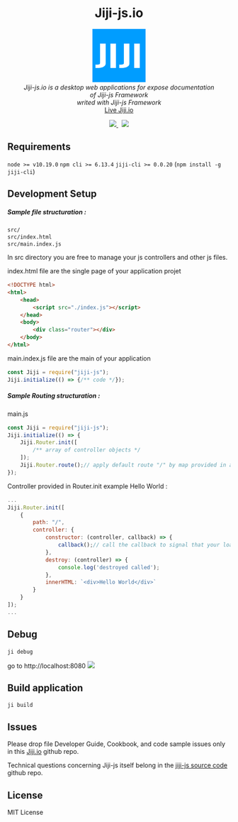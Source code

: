 <h1 align="center">Jiji-js.io</h1>

<p align="center">
  <img src="https://github.com/jguyet/jiji-framework-syntax-vsce/raw/master/docs/jiji-framework-logo.png" width="120px" height="120px"/>
  <br>
  <i>Jiji-js.io is a desktop web applications for expose documentation
    <br> of Jiji-js Framework
    <br> writed with Jiji-js Framework</i>
  <br>
  <a href="https://jiji-js.io">Live Jiji.io</a>
</p>

<p align="center">
<a href="https://travis-ci.com/github/jguyet/jiji-js.io">
<img src="https://travis-ci.com/jguyet/jiji-js.io.svg">
</a>&nbsp;
<a href="https://tldrlegal.com/license/mit-license">
<img src="https://img.shields.io/npm/l/express.svg">
</a>
</p>

## Requirements
`node >= v10.19.0` 
`npm cli >= 6.13.4`
`jiji-cli >= 0.0.20` (`npm install -g jiji-cli`)

## Development Setup

##### Sample file structuration :

````shell
src/
src/index.html
src/main.index.js
````
In src directory you are free to manage your js controllers and other js files.

index.html file are the single page of your application projet

````html
<!DOCTYPE html>
<html>
    <head>
        <script src="./index.js"></script>
    </head>
    <body>
        <div class="router"></div>
    </body>
</html>
````
main.index.js file are the main of your application

````js
const Jiji = require("jiji-js");
Jiji.initialize(() => {/** code */});
````

##### Sample Routing structuration :

main.js
````js
const Jiji = require("jiji-js");
Jiji.initialize(() => {
    Jiji.Router.init([
        /** array of controller objects */
    ]);
    Jiji.Router.route();// apply default route "/" by map provided in array at init Router
});
````

Controller provided in Router.init example Hello World :
````js
...
Jiji.Router.init([
    {
        path: "/",
        controller: {
            constructor: (controller, callback) => {
                callback();// call the callback to signal that your load is complete
            },
            destroy: (controller) => {
                console.log('destroyed called');
            },
            innerHTML: `<div>Hello World</div>`
        }
    }
]);
...
````

## Debug

````shell
ji debug
````

go to http://localhost:8080
<img src="https://github.com/jguyet/jiji-js.io/raw/master/img/captured-jiji-min.gif"/>


## Build application

````shell
ji build
````

## Issues
Please drop file Developer Guide, Cookbook, and code sample issues only in this [Jiji.io](https://github.com/jguyet/jiji.io/issues) github repo.

Technical questions concerning Jiji-js itself belong in the [jiji-js source code](https://github.com/jguyet/jiji-io/) github repo.

## License
MIT License
